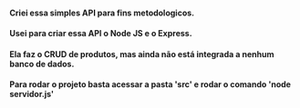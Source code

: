 <h4>Criei essa simples API para fins metodologicos.</h4>
<h4>Usei para criar essa API o Node JS e o Express.</h4>
<h4>Ela faz o CRUD de produtos, mas ainda não está integrada a nenhum banco de dados.</h4>
<h4>Para rodar o projeto basta acessar a pasta 'src' e rodar o comando 'node servidor.js'</h4>
